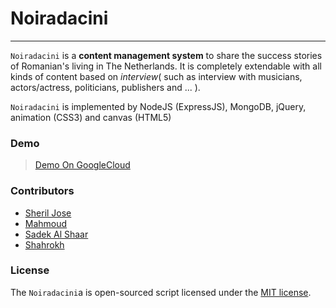# Noiradacini
----
`Noiradacini` is a **content management system** to share the success stories of Romanian's living in The Netherlands. It is completely extendable with all kinds of content based on *interview*( such as interview with musicians, actors/actress, politicians, publishers and ... ).

`Noiradacini` is implemented by NodeJS (ExpressJS), MongoDB, jQuery, animation (CSS3) and canvas (HTML5)

### Demo
> <a href="http://road-to-success.tk/" target="_blank">Demo On GoogleCloud</a>

### Contributors
- [Sheril Jose](https://github.com/sheriljos)
- [Mahmoud](https://github.com/m4m205)
- [Sadek Al Shaar](https://github.com/SadekAlshaar018)
- [Shahrokh](https://github.com/shahrokhnabavi)

### License
The `Noiradacini`a is open-sourced script licensed under the [MIT license](http://opensource.org/licenses/MIT).
